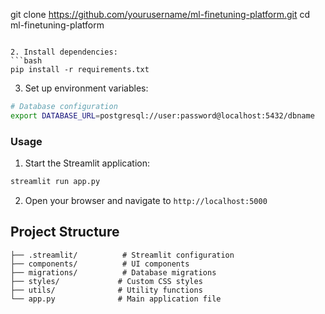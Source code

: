 git clone https://github.com/yourusername/ml-finetuning-platform.git
cd ml-finetuning-platform
```

2. Install dependencies:
```bash
pip install -r requirements.txt
```

3. Set up environment variables:
```bash
# Database configuration
export DATABASE_URL=postgresql://user:password@localhost:5432/dbname
```

### Usage

1. Start the Streamlit application:
```bash
streamlit run app.py
```

2. Open your browser and navigate to `http://localhost:5000`

## Project Structure

```
├── .streamlit/          # Streamlit configuration
├── components/          # UI components
├── migrations/          # Database migrations
├── styles/             # Custom CSS styles
├── utils/              # Utility functions
└── app.py              # Main application file